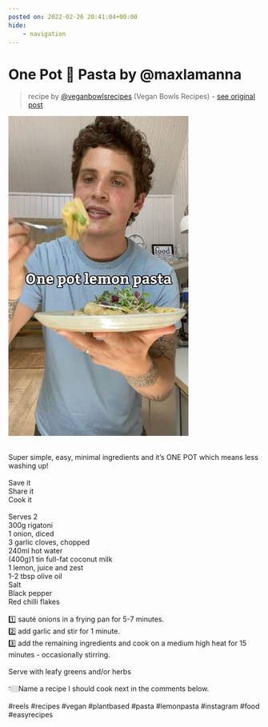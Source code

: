 ```yaml
---
posted on: 2022-02-26 20:41:04+00:00
hide:
    - navigation
---
```


# One Pot 🍋 Pasta by @maxlamanna 

> recipe by [@veganbowlsrecipes](https://www.instagram.com/veganbowlsrecipes/) 
(Vegan Bowls Recipes) - [see original post](https://instagram.com/p/CadErBcqzDy)

![](../img/veganbowlsrecipes_26-02-2022_2002.png)

\
Super simple, easy, minimal ingredients and it’s ONE POT which means less washing up!\
\
Save it\
Share it\
Cook it\
\
Serves 2\
300g rigatoni\
1 onion, diced\
3 garlic cloves, chopped\
240ml hot water\
(400g)1 tin full-fat coconut milk \
1 lemon, juice and zest\
1-2 tbsp olive oil\
Salt\
Black pepper\
Red chilli flakes\
\
1️⃣ sauté onions in a frying pan for 5-7 minutes. \
2️⃣ add garlic and stir for 1 minute.\
3️⃣ add the remaining ingredients and cook on a medium high heat for 15 minutes - occasionally stirring.\
\
Serve with leafy greens and/or herbs\
\
👇🏼Name a recipe I should cook next in the comments below. \
\
\#reels \#recipes \#vegan \#plantbased \#pasta \#lemonpasta \#instagram \#food \#easyrecipes 